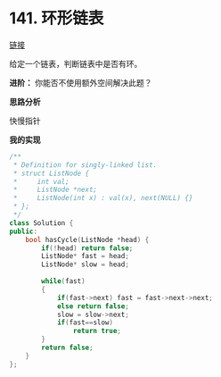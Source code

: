 # 141. 环形链表

[链接](https://leetcode-cn.com/problems/linked-list-cycle/description/)

给定一个链表，判断链表中是否有环。

**进阶：**
 你能否不使用额外空间解决此题？

**思路分析**

快慢指针

**我的实现**

```c++
/**
 * Definition for singly-linked list.
 * struct ListNode {
 *     int val;
 *     ListNode *next;
 *     ListNode(int x) : val(x), next(NULL) {}
 * };
 */
class Solution {
public:
    bool hasCycle(ListNode *head) {
        if(!head) return false;
        ListNode* fast = head;
        ListNode* slow = head;
        
        while(fast)
        {
            if(fast->next) fast = fast->next->next;
            else return false;
            slow = slow->next;
            if(fast==slow)
                return true;
        }
        return false;
    }
};
```





